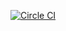 [![Circle CI](https://circleci.com/gh/juno-media/youtrack-csv/tree/master.svg?style=svg)](https://circleci.com/gh/juno-media/youtrack-csv/tree/master)